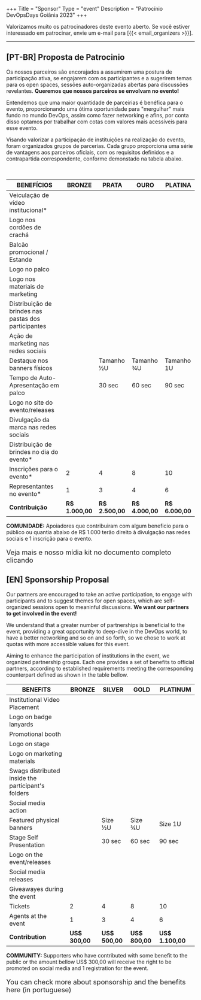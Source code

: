 +++
Title = "Sponsor"
Type = "event"
Description = "Patrocínio DevOpsDays Goiânia 2023"
+++

Valorizamos muito os patrocinadores deste evento aberto. Se você estiver interessado em patrocinar, envie um e-mail para [{{< email_organizers >}}].

<hr>
<div>
<h2>[PT-BR] Proposta de Patrocinio</h2>
<p>
Os nossos parceiros são encorajados a assumirem uma postura de participação ativa, se engajarem com os participantes e a sugerirem temas para os open spaces, sessões auto-organizadas abertas para discussões revelantes. <strong>Queremos que nossos parceiros se envolvam no evento!</strong>
</p>
<p>
Entendemos que uma maior quantidade de parceirias é benéfica para o evento, proporcionando uma ótima oportunidade para "mergulhar" mais fundo no mundo DevOps, assim como fazer networking e afins, por conta disso optamos por trabalhar com cotas com valores mais acessíveis para esse evento.
</p>
<p>
Visando valorizar a participação de instituições na realização do evento, foram organizados grupos de parcerias. Cada grupo proporciona uma série de vantagens aos parceiros oficiais, com os requisitos definidos e a contrapartida correspondente, conforme demonstado na tabela abaixo.
</p>
</div>
<br>

<div class="table-responsive text-center">

  <table class="table table-bordered table-hover table-responsive-md">
    <thead class="thead-light">
      <th>BENEFÍCIOS</th>
        <th>BRONZE</th>
        <th>PRATA</th>
        <th>OURO</th>
        <th>PLATINA</th>
    </thead>
    <tr>
      <td>Veiculação de vídeo institucional*</td>
      <td></td>
      <td></td>
      <td></td>
      <td><i class="fa fa-check"></i></td>
    </tr>
    <tr>
      <td>Logo nos cordões de crachá</td>
      <td></td>
      <td></td>
      <td></td>
      <td><i class="fa fa-check"></i></td>
    </tr>
    <tr>
      <td>Balcão promocional / Estande</td>
      <td></td>
      <td></td>
      <td><i class="fa fa-check"></i></td>
      <td><i class="fa fa-check"></i></td>
    </tr>
    <tr>
      <td>Logo no palco</td>
      <td></td>
      <td></td>
      <td><i class="fa fa-check"></i></td>
      <td><i class="fa fa-check"></i></td>
    </tr>
    <tr>
      <td>Logo nos materiais de marketing</td>
      <td></td>
      <td><i class="fa fa-check"></i></td>
      <td><i class="fa fa-check"></i></td>
      <td><i class="fa fa-check"></i></td>
    </tr>
    <tr>
      <td>Distribuição de brindes nas pastas dos participantes</td>
      <td></td>
      <td><i class="fa fa-check"></i></td>
      <td><i class="fa fa-check"></i></td>
      <td><i class="fa fa-check"></i></td>
    </tr>
    <tr>
      <td>Ação de marketing nas redes sociais</td>
      <td></td>
      <td><i class="fa fa-check"></i></td>
      <td><i class="fa fa-check"></i></td>
      <td><i class="fa fa-check"></i></td>
    </tr>
    <tr>
      <td>Destaque nos banners físicos</td>
      <td></td>
      <td>Tamanho ½U</td>
      <td>Tamanho ¾U</td>
      <td>Tamanho 1U</td>
    </tr>
    <tr>
      <td>Tempo de Auto-Apresentação em palco</td>
      <td></td>
      <td>30 sec</td>
      <td>60 sec</td>
      <td>90 sec</td>
    </tr>
    <tr>
      <td>Logo no site do evento/releases</td>
      <td><i class="fa fa-check"></i></td>
      <td><i class="fa fa-check"></i></td>
      <td><i class="fa fa-check"></i></td>
      <td><i class="fa fa-check"></i></td>
    </tr>
    <tr>
      <td>Divulgação da marca nas redes sociais</td>
      <td><i class="fa fa-check"></i></td>
      <td><i class="fa fa-check"></i></td>
      <td><i class="fa fa-check"></i></td>
      <td><i class="fa fa-check"></i></td>
    </tr>
    <tr>
      <td>Distribuição de brindes no dia do evento*</td>
      <td><i class="fa fa-check"></i></td>
      <td><i class="fa fa-check"></i></td>
      <td><i class="fa fa-check"></i></td>
      <td><i class="fa fa-check"></i></td>
    </tr>
    <tr>
      <td>Inscrições para o evento*</td>
      <td>2</td>
      <td>4</td>
      <td>8</td>
      <td>10</td>
    </tr>
    <tr>
      <td>Representantes no evento*</td>
      <td>1</td>
      <td>3</td>
      <td>4</td>
      <td>6</td>
    </tr>
    <tr>
      <td><b>Contribuição</b></td>
      <td><b>R$ 1.000,00</b></td>
      <td><b>R$ 2.500,00</b></td>
      <td><b>R$ 4.000,00</b></td>
      <td><b>R$ 6.000,00</b></td>
    </tr>
  </table>
</div>
<div>
  <p><strong>COMUNIDADE:</strong> Apoiadores que contribuiram com algum beneficio para o público ou quantia abaixo de  R$ 1.000 terão direito à divulgação nas redes sociais e 1 inscrição para o evento.</p>
    <p style="font-size:18px">Veja mais e nosso mídia kit no documento completo clicando<a href="https://www.dropbox.com/s/d3afn9931od64zs/DodAju%20-%20Proposta%20de%20apoio.pdf?dl=0"><i class="fa fa-download" style="font-size:30px"></i></a></p>
</div>

<!--EN-->
<div>
<h2>[EN] Sponsorship Proposal</h2>
<p>
Our partners are encouraged to take an active participation, to engage with participants and to suggest themes for open spaces, which are self-organized sessions open to meaninful discussions. <strong>We want our partners to get involved in the event!</strong>
</p>
<p>
We understand that a greater number of partnerships is beneficial to the event, providing a great opportunity to deep-dive in the DevOps world, to have a better networking and so on and so forth, so we chose to work at quotas with more accessible values for this event.
</p>
<p>
Aiming to enhance the participation of institutions in the event, we organized partnership groups. Each one provides a set of benefits to official partners, according to established requirements meeting the corresponding counterpart defined as shown in the table bellow.
</p>
</div>

<div class="table-responsive text-center">

  <table class="table table-bordered table-hover table-responsive-md">
    <thead class="thead-light">
      <th>BENEFITS</th>
        <th>BRONZE</th>
        <th>SILVER</th>
        <th>GOLD</th>
        <th>PLATINUM</th>
    </thead>
    <tr>
      <td>Institutional Video Placement</td>
      <td></td>
      <td></td>
      <td></td>
      <td><i class="fa fa-check"></i></td>
    </tr>
    <tr>
      <td>Logo on badge lanyards</td>
      <td></td>
      <td></td>
      <td></td>
      <td><i class="fa fa-check"></i></td>
    </tr>
    <tr>
      <td>Promotional booth</td>
      <td></td>
      <td></td>
      <td><i class="fa fa-check"></i></td>
      <td><i class="fa fa-check"></i></td>
    </tr>
    <tr>
      <td>Logo on stage</td>
      <td></td>
      <td></td>
      <td><i class="fa fa-check"></i></td>
      <td><i class="fa fa-check"></i></td>
    </tr>
    <tr>
      <td>Logo on marketing materials</td>
      <td></td>
      <td><i class="fa fa-check"></i></td>
      <td><i class="fa fa-check"></i></td>
      <td><i class="fa fa-check"></i></td>
    </tr>
    <tr>
      <td>Swags distributed inside the participant's folders</td>
      <td></td>
      <td><i class="fa fa-check"></i></td>
      <td><i class="fa fa-check"></i></td>
      <td><i class="fa fa-check"></i></td>
    </tr>
    <tr>
      <td>Social media action</td>
      <td></td>
      <td><i class="fa fa-check"></i></td>
      <td><i class="fa fa-check"></i></td>
      <td><i class="fa fa-check"></i></td>
    </tr>
    <tr>
      <td>Featured physical banners</td>
      <td></td>
      <td>Size ½U</td>
      <td>Size ¾U</td>
      <td>Size 1U</td>
    </tr>
    <tr>
      <td>Stage Self Presentation</td>
      <td></td>
      <td>30 sec</td>
      <td>60 sec</td>
      <td>90 sec</td>
    </tr>
    <tr>
      <td>Logo on the event/releases</td>
      <td><i class="fa fa-check"></i></td>
      <td><i class="fa fa-check"></i></td>
      <td><i class="fa fa-check"></i></td>
      <td><i class="fa fa-check"></i></td>
    </tr>
    <tr>
      <td>Social media releases</td>
      <td><i class="fa fa-check"></i></td>
      <td><i class="fa fa-check"></i></td>
      <td><i class="fa fa-check"></i></td>
      <td><i class="fa fa-check"></i></td>
    </tr>
    <tr>
      <td>Giveawayes during the event</td>
      <td><i class="fa fa-check"></i></td>
      <td><i class="fa fa-check"></i></td>
      <td><i class="fa fa-check"></i></td>
      <td><i class="fa fa-check"></i></td>
    </tr>
    <tr>
      <td>Tickets</td>
      <td>2</td>
      <td>4</td>
      <td>8</td>
      <td>10</td>
    </tr>
    <tr>
      <td>Agents at the event</td>
      <td>1</td>
      <td>3</td>
      <td>4</td>
      <td>6</td>
    </tr>
    <tr>
      <td><b>Contribution</b></td>
      <td><b>US$ 300,00</b></td>
      <td><b>US$ 500,00</b></td>
      <td><b>US$ 800,00</b></td>
      <td><b>US$ 1.100,00</b></td>
    </tr>
  </table>
</div>
<div>
<p><strong>COMMUNITY:</strong> Supporters who have contributed with some benefit to the public or the amount bellow US$ 300,00 will receive the right to be promoted on social media and 1 registration for the event.</p>
    <p style="font-size:18px">You can check more about sponsorship and the benefits here (in portuguese) <a href="https://www.dropbox.com/s/d3afn9931od64zs/DodAju%20-%20Proposta%20de%20apoio.pdf?dl=0"><i class="fa fa-download" style="font-size:30px"></i></a></p>
</div>
